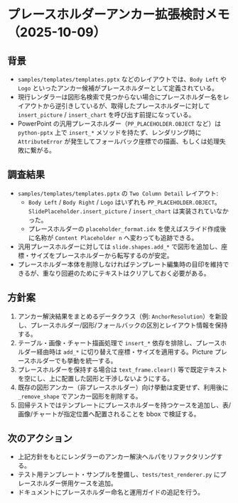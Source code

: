 # プレースホルダーアンカー拡張検討メモ（2025-10-09）

## 背景
- `samples/templates/templates.pptx` などのレイアウトでは、`Body Left` や `Logo` といったアンカー候補がプレースホルダーとして定義されている。
- 現行レンダラーは図形名検索で見つからない場合にプレースホルダー名をレイアウトから逆引きしているが、取得したプレースホルダーに対して `insert_picture` / `insert_chart` を呼び出す前提になっている。
- PowerPoint の汎用プレースホルダー（`PP_PLACEHOLDER.OBJECT` など）は `python-pptx` 上で `insert_*` メソッドを持たず、レンダリング時に `AttributeError` が発生してフォールバック座標での描画、もしくは処理失敗に繋がる。

## 調査結果
- `samples/templates/templates.pptx` の `Two Column Detail` レイアウト:
  - `Body Left` / `Body Right` / `Logo` はいずれも `PP_PLACEHOLDER.OBJECT`。`SlidePlaceholder.insert_picture` / `insert_chart` は実装されていなかった。
  - プレースホルダーの `placeholder_format.idx` を使えばスライド作成後に名称が `Content Placeholder n` へ変わっても追跡できる。
- 汎用プレースホルダーに対しては `slide.shapes.add_*` で図形を追加し、座標・サイズをプレースホルダーから転写するのが安定。
- プレースホルダー本体を削除しなければテンプレート編集時の目印を維持できるが、重なり回避のためにテキストはクリアしておく必要がある。

## 方針案
1. アンカー解決結果をまとめるデータクラス（例: `AnchorResolution`）を新設し、プレースホルダー/図形/フォールバックの区別とレイアウト情報を保持する。
2. テーブル・画像・チャート描画処理で `insert_*` 依存を排除し、プレースホルダー経由時は `add_*` に切り替えて座標・サイズを適用する。Picture プレースホルダーでも挙動を統一する。
3. プレースホルダーを保持する場合は `text_frame.clear()` 等で既定テキストを空にし、上に配置した図形と干渉しないようにする。
4. 既存の図形アンカー（非プレースホルダー）向け挙動は変更せず、利用後に `_remove_shape` でアンカー図形を削除する。
5. 回帰テストではテンプレートにプレースホルダーを持つケースを追加し、表/画像/チャートが指定位置へ配置されることを bbox で検証する。

## 次のアクション
- 上記方針をもとにレンダラーのアンカー解決ヘルパをリファクタリングする。
- テスト用テンプレート・サンプルを整備し、`tests/test_renderer.py` にプレースホルダー併用ケースを追加。
- ドキュメントにプレースホルダー命名と運用ガイドの追記を行う。
